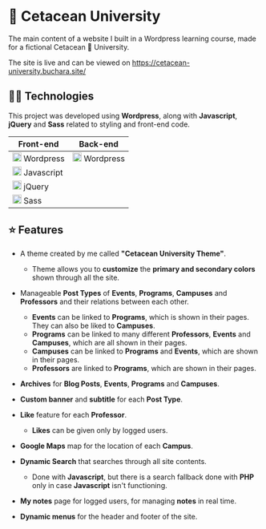 # 🐬 Cetacean University

The main content of a website I built in a Wordpress learning course, made for a fictional Cetacean 🐬 University. 

The site is live and can be viewed on https://cetacean-university.buchara.site/

## 👩‍💻 Technologies

This project was developed using **Wordpress**, along with **Javascript**, **jQuery** and **Sass** related to styling and front-end code. 

| Front-end | Back-end |
|--|--|
|<img src="https://cdn.jsdelivr.net/gh/devicons/devicon@latest/icons/wordpress/wordpress-plain.svg" width="18"/> Wordpress|<img src="https://cdn.jsdelivr.net/gh/devicons/devicon@latest/icons/wordpress/wordpress-plain.svg" width="18"/> Wordpress|
|<img src="https://cdn.jsdelivr.net/gh/devicons/devicon@latest/icons/javascript/javascript-original.svg" width="18"/> Javascript||
|<img src="https://cdn.jsdelivr.net/gh/devicons/devicon@latest/icons/jquery/jquery-original.svg" width="18"/> jQuery||
|<img src="https://cdn.jsdelivr.net/gh/devicons/devicon@latest/icons/sass/sass-original.svg" width="18"/> Sass||

## ⭐ Features

- A theme created by me called **"Cetacean University Theme"**.
  - Theme allows you to **customize** the **primary and secondary colors** shown through all the site.

- Manageable **Post Types** of **Events**, **Programs**, **Campuses** and **Professors** and their relations between each other.  
  - **Events** can be linked to **Programs**, which is shown in their pages. They can also be liked to **Campuses**.
  - **Programs** can be linked to many different **Professors**, **Events** and **Campuses**, which are all shown in their pages.
  - **Campuses** can be linked to **Programs** and **Events**, which are shown in their pages.
  - **Professors** are linked to **Programs**, which are shown in their pages.

- **Archives** for **Blog Posts**, **Events**, **Programs** and **Campuses**.

- **Custom banner** and **subtitle** for each **Post Type**.

- **Like** feature for each **Professor**.
  - **Likes** can be given only by logged users. 

- **Google Maps** map for the location of each **Campus**.

- **Dynamic Search** that searches through all site contents. 
  - Done with **Javascript**, but there is a search fallback done with **PHP** only in case **Javascript** isn't functioning.

- **My notes** page for logged users, for managing **notes** in real time. 

- **Dynamic menus** for the header and footer of the site. 

